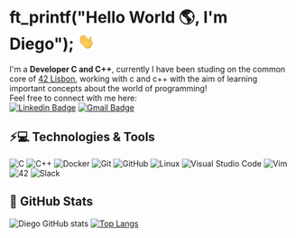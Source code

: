 
<h1>ft_printf("Hello World 🌎, I'm Diego"); <img  src="https://raw.githubusercontent.com/ABSphreak/ABSphreak/master/gifs/Hi.gif" width="30px"></h1>

I'm a **Developer C and C++**, currently I have been studing on the common core of [42 Lisbon](https://www.42lisboa.com/), working with c and c++ with the aim of learning important concepts about the world of programming!<br>
Feel free to connect with me here:<br>
[![Linkedin Badge](https://img.shields.io/badge/-diegosou4-blue?style=flat-square&logo=Linkedin&logoColor=white&link=https://www.linkedin.com/in/diego-moreira-sardinha-de-souza-3031a2a8/)](https://www.linkedin.com/in/diego-moreira-sardinha-de-souza-3031a2a8/)
[![Gmail Badge](https://img.shields.io/badge/-diegoaguia31@gmail.com-c14438?style=flat-square&logo=Gmail&logoColor=white&link=mailto:diegoaguia31@gmail.com)](mailto:diegoaguia31@gmail.com)<br>


## ⚡💻 Technologies & Tools
![C](https://img.shields.io/badge/c-%2300599C.svg?style=for-the-badge&logo=c&logoColor=white)
![C++](https://img.shields.io/badge/c++-%2300599C.svg?style=for-the-badge&logo=c%2B%2B&logoColor=white)
![Docker](https://img.shields.io/badge/docker-%230db7ed.svg?style=for-the-badge&logo=docker&logoColor=white)
![Git](https://img.shields.io/badge/git-%23F05033.svg?style=for-the-badge&logo=git&logoColor=white)
![GitHub](https://img.shields.io/badge/github-%23121011.svg?style=for-the-badge&logo=github&logoColor=white)
![Linux](https://img.shields.io/badge/Linux-FCC624?style=for-the-badge&logo=linux&logoColor=black)
![Visual Studio Code](https://img.shields.io/badge/Visual%20Studio%20Code-0078d7.svg?style=for-the-badge&logo=visual-studio-code&logoColor=white)
![Vim](https://img.shields.io/badge/VIM-%2311AB00.svg?style=for-the-badge&logo=vim&logoColor=white)
![42](https://img.shields.io/badge/-42-black?style=for-the-badge&logo=42&logoColor=white)
![Slack](https://img.shields.io/badge/Slack-4A154B?style=for-the-badge&logo=slack&logoColor=white)



## 🚀 GitHub Stats

![Diego GitHub stats](https://github-readme-stats.vercel.app/api?username=diegosou4&show_icons=true&theme=radical)
[![Top Langs](https://github-readme-stats.vercel.app/api/top-langs/?username=diegosou4&layout=donut&theme=radical)](https://github.com/diegosou4/github-readme-stats)
